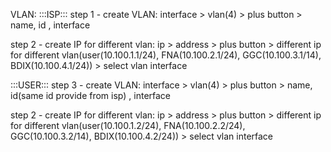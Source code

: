 VLAN:
:::ISP:::
step 1 - create VLAN:
interface > vlan(4) > plus button > name, id , interface

step 2 - create IP for different vlan:
ip > address > plus button > different ip for different vlan(user(10.100.1.1/24), FNA(10.100.2.1/24), GGC(10.100.3.1/14), BDIX(10.100.4.1/24)) > select vlan interface

:::USER:::
step 3 - create VLAN:
interface > vlan(4) > plus button > name, id(same id provide from isp) , interface

step 2 - create IP for different vlan:
ip > address > plus button > different ip for different vlan(user(10.100.1.2/24), FNA(10.100.2.2/24), GGC(10.100.3.2/14), BDIX(10.100.4.2/24)) > select vlan interface


